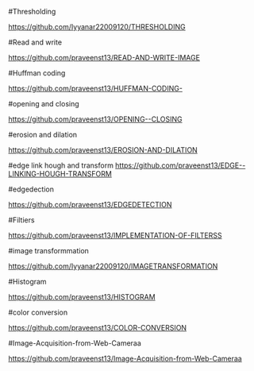 #Thresholding

https://github.com/Iyyanar22009120/THRESHOLDING

#Read and write

https://github.com/praveenst13/READ-AND-WRITE-IMAGE

#Huffman coding

https://github.com/praveenst13/HUFFMAN-CODING-

#opening and closing

https://github.com/praveenst13/OPENING--CLOSING

#erosion and dilation

https://github.com/praveenst13/EROSION-AND-DILATION

#edge link hough and transform
https://github.com/praveenst13/EDGE--LINKING-HOUGH-TRANSFORM

#edgedection

https://github.com/praveenst13/EDGEDETECTION

#Filtiers

https://github.com/praveenst13/IMPLEMENTATION-OF-FILTERSS

#image transformmation

https://github.com/Iyyanar22009120/IMAGETRANSFORMATION

#Histogram

https://github.com/praveenst13/HISTOGRAM

#color conversion

https://github.com/praveenst13/COLOR-CONVERSION

#Image-Acquisition-from-Web-Cameraa

https://github.com/praveenst13/Image-Acquisition-from-Web-Cameraa

